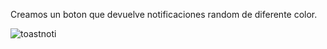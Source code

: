 Creamos un boton que devuelve notificaciones random de diferente color.

![toastnoti](https://github.com/ezomoza/Toast-notifications/assets/114027093/a472d6af-0ec9-4640-ab16-2c9d3aabbfe3)
